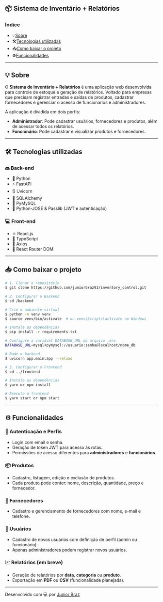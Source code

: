 ## 📦 Sistema de Inventário + Relatórios

### Índice

- 💡[Sobre](#-sobre)
- 🛠[Tecnologias utilizadas](#-tecnologias-utilizadas)
- 📥[Como baixar o projeto](#-como-baixar-o-projeto)
- ⚙️[Funcionalidades](#-funcionalidades)

---

## 💡 Sobre

O **Sistema de Inventário + Relatórios** é uma aplicação web desenvolvida para controle de estoque e geração de relatórios. Voltado para empresas que precisam registrar entradas e saídas de produtos, cadastrar fornecedores e gerenciar o acesso de funcionários e administradores.

A aplicação é dividida em dois perfis:

- **Administrador**: Pode cadastrar usuários, fornecedores e produtos, além de acessar todos os relatórios.
- **Funcionário**: Pode cadastrar e visualizar produtos e fornecedores.

---

## 🛠 Tecnologias utilizadas

### 🔙 Back-end

- 🐍 Python  
- ⚡ FastAPI  
- 🔃 Uvicorn  
- 🧱 SQLAlchemy  
- 🐬 PyMySQL  
- 🔐 Python-JOSE & Passlib (JWT e autenticação)

### 💻 Front-end

- ⚛️ React.js  
- 📘 TypeScript  
- 🔗 Axios  
- 🔀 React Router DOM

---

## 📥 Como baixar o projeto

```bash
# 1. Clonar o repositório
$ git clone https://github.com/juniorbraz93/inventory_control.git

# 2. Configurar o Backend
$ cd /backend

# Crie o ambiente virtual
$ python -m venv venv
$ source venv/bin/activate  # ou venv\Scripts\activate no Windows

# Instale as dependências
$ pip install -r requirements.txt

# Configure a variável DATABASE_URL no arquivo .env
DATABASE_URL=mysql+pymysql://usuario:senha@localhost/nome_db

# Rode o backend
$ uvicorn app.main:app --reload

# 3. Configurar o Frontend
$ cd ../frontend

# Instale as dependências
$ yarn or npm install

# Execute o frontend
$ yarn start or npm start
```

---

## ⚙️ Funcionalidades

### 👤 Autenticação e Perfis

- Login com email e senha.
- Geração de token JWT para acesso às rotas.
- Permissões de acesso diferentes para **administradores** e **funcionários**.

### 📦 Produtos

- Cadastro, listagem, edição e exclusão de produtos.
- Cada produto pode conter: nome, descrição, quantidade, preço e fornecedor.

### 🧾 Fornecedores

- Cadastro e gerenciamento de fornecedores com nome, e-mail e telefone.

### 👥 Usuários

- Cadastro de novos usuários com definição de perfil (admin ou funcionário).
- Apenas administradores podem registrar novos usuários.

### 📈 Relatórios (em breve)

- Geração de relatórios por **data**, **categoria** ou **produto**.
- Exportação em **PDF** ou **CSV** (funcionalidade planejada).

---

Desenvolvido com 💻 por [Junior Braz](https://github.com/juniorbraz93)

